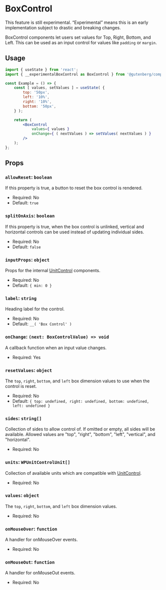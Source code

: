 # BoxControl

<div class="callout callout-alert">
This feature is still experimental. “Experimental” means this is an early implementation subject to drastic and breaking changes.
</div>

BoxControl components let users set values for Top, Right, Bottom, and Left. This can be used as an input control for values like `padding` or `margin`.

## Usage

```jsx
import { useState } from 'react';
import { __experimentalBoxControl as BoxControl } from '@gutenberg/components';

const Example = () => {
	const [ values, setValues ] = useState( {
		top: '50px',
		left: '10%',
		right: '10%',
		bottom: '50px',
	} );

	return (
		<BoxControl
			values={ values }
			onChange={ ( nextValues ) => setValues( nextValues ) }
		/>
	);
};
```

## Props
### `allowReset`: `boolean`

If this property is true, a button to reset the box control is rendered.

- Required: No
- Default: `true`

### `splitOnAxis`: `boolean`

If this property is true, when the box control is unlinked, vertical and horizontal controls can be used instead of updating individual sides.

- Required: No
- Default: `false`

### `inputProps`: `object`

Props for the internal [UnitControl](../unit-control) components.

-   Required: No
-   Default: `{ min: 0 }`

### `label`: `string`

Heading label for the control.

-   Required: No
-   Default: `__( 'Box Control' )`

### `onChange`: `(next: BoxControlValue) => void`

A callback function when an input value changes.

-   Required: Yes

### `resetValues`: `object`

The `top`, `right`, `bottom`, and `left` box dimension values to use when the control is reset.

-   Required: No
-   Default: `{ top: undefined, right: undefined, bottom: undefined, left: undefined }`

### `sides`: `string[]`

Collection of sides to allow control of. If omitted or empty, all sides will be available. Allowed values are "top", "right", "bottom", "left", "vertical", and "horizontal".

-   Required: No

### `units`: `WPUnitControlUnit[]`

Collection of available units which are compatible with [UnitControl](../unit-control).

-   Required: No

### `values`: `object`

The `top`, `right`, `bottom`, and `left` box dimension values.

-   Required: No

### `onMouseOver`: `function`

A handler for onMouseOver events.

-   Required: No

### `onMouseOut`: `function`

A handler for onMouseOut events.

-   Required: No
